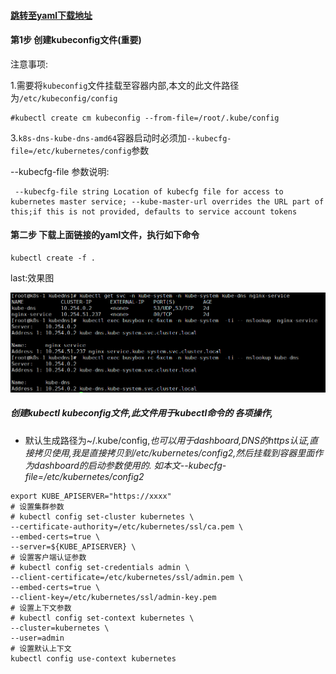 #### [跳转至yaml下载地址](https://github.com/w564791/Kubernetes-Cluster/tree/master/DNS)

#### 第1步 创建kubeconfig文件\(重要\)

注意事项:

1.需要将`kubeconfig`文件挂载至容器内部,本文的此文件路径为`/etc/kubeconfig/config`

```
#kubectl create cm kubeconfig --from-file=/root/.kube/config
```

3.`k8s-dns-kube-dns-amd64`容器启动时必须加`--kubecfg-file=/etc/kubernetes/config`参数

--kubecfg-file 参数说明:

```
 --kubecfg-file string Location of kubecfg file for access to kubernetes master service; --kube-master-url overrides the URL part of this;if this is not provided, defaults to service account tokens
```

#### 第二步 下载上面链接的yaml文件，执行如下命令

```
kubectl create -f .
```

last:效果图

![](../assets/nslookup.png)

##### 创建kubectl kubeconfig文件,此文件用于kubectl命令的 各项操作,

* 默认生成路径为~/.kube/config,_也可以用于dashboard,DNS的https认证,直接拷贝使用,我是直接拷贝到/etc/kubernetes/config2,然后挂载到容器里面作为dashboard的启动参数使用的. 如本文--kubecfg-file=/etc/kubernetes/config2_

```
export KUBE_APISERVER="https://xxxx" 
# 设置集群参数 
# kubectl config set-cluster kubernetes \
--certificate-authority=/etc/kubernetes/ssl/ca.pem \
--embed-certs=true \
--server=${KUBE_APISERVER} \
# 设置客户端认证参数
# kubectl config set-credentials admin \
--client-certificate=/etc/kubernetes/ssl/admin.pem \
--embed-certs=true \
--client-key=/etc/kubernetes/ssl/admin-key.pem
# 设置上下文参数
# kubectl config set-context kubernetes \
--cluster=kubernetes \
--user=admin
# 设置默认上下文
kubectl config use-context kubernetes
```





